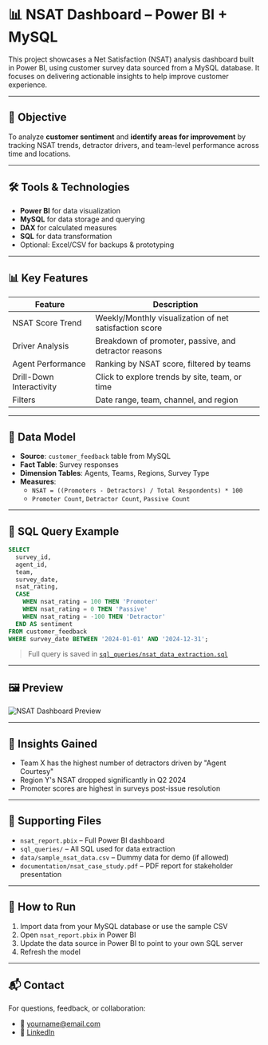 
# 📊 NSAT Dashboard – Power BI + MySQL

This project showcases a Net Satisfaction (NSAT) analysis dashboard built in Power BI, using customer survey data sourced from a MySQL database. It focuses on delivering actionable insights to help improve customer experience.

---

## 📌 Objective

To analyze **customer sentiment** and **identify areas for improvement** by tracking NSAT trends, detractor drivers, and team-level performance across time and locations.

---

## 🛠️ Tools & Technologies

- **Power BI** for data visualization
- **MySQL** for data storage and querying
- **DAX** for calculated measures
- **SQL** for data transformation
- Optional: Excel/CSV for backups & prototyping

---

## 📊 Key Features

| Feature                     | Description |
|----------------------------|-------------|
| NSAT Score Trend           | Weekly/Monthly visualization of net satisfaction score |
| Driver Analysis            | Breakdown of promoter, passive, and detractor reasons |
| Agent Performance          | Ranking by NSAT score, filtered by teams |
| Drill-Down Interactivity   | Click to explore trends by site, team, or time |
| Filters                    | Date range, team, channel, and region |

---

## 🧩 Data Model

- **Source**: `customer_feedback` table from MySQL
- **Fact Table**: Survey responses
- **Dimension Tables**: Agents, Teams, Regions, Survey Type
- **Measures**:
  - `NSAT = ((Promoters - Detractors) / Total Respondents) * 100`
  - `Promoter Count`, `Detractor Count`, `Passive Count`

---

## 🧾 SQL Query Example

```sql
SELECT
  survey_id,
  agent_id,
  team,
  survey_date,
  nsat_rating,
  CASE
    WHEN nsat_rating = 100 THEN 'Promoter'
    WHEN nsat_rating = 0 THEN 'Passive'
    WHEN nsat_rating = -100 THEN 'Detractor'
  END AS sentiment
FROM customer_feedback
WHERE survey_date BETWEEN '2024-01-01' AND '2024-12-31';
```

> Full query is saved in [`sql_queries/nsat_data_extraction.sql`](./sql_queries/nsat_data_extraction.sql)

---

## 🖼️ Preview

![NSAT Dashboard Preview](./images/nsat_dashboard_preview.png)

---

## 🧠 Insights Gained

- Team X has the highest number of detractors driven by "Agent Courtesy"
- Region Y's NSAT dropped significantly in Q2 2024
- Promoter scores are highest in surveys post-issue resolution

---

## 📎 Supporting Files

- `nsat_report.pbix` – Full Power BI dashboard
- `sql_queries/` – All SQL used for data extraction
- `data/sample_nsat_data.csv` – Dummy data for demo (if allowed)
- `documentation/nsat_case_study.pdf` – PDF report for stakeholder presentation

---

## 🚀 How to Run

1. Import data from your MySQL database or use the sample CSV
2. Open `nsat_report.pbix` in Power BI
3. Update the data source in Power BI to point to your own SQL server
4. Refresh the model

---

## 📬 Contact

For questions, feedback, or collaboration:
- 📧 yourname@email.com
- 🔗 [LinkedIn](https://linkedin.com/in/yourprofile)
